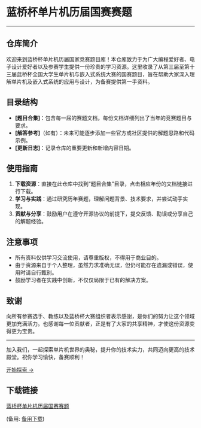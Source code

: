# 蓝桥杯单片机历届国赛赛题

---

## 仓库简介

欢迎来到蓝桥杯单片机历届国家竞赛题目库！本仓库致力于为广大编程爱好者、电子设计爱好者以及参赛学生提供一份珍贵的学习资源。这里收录了从第三届至第十三届蓝桥杯全国大学生单片机与嵌入式系统大赛的国赛题目，旨在帮助大家深入理解单片机及嵌入式系统的应用与设计，为备赛提供第一手资料。

## 目录结构

- **[题目合集]**：包含每一届的赛题文档，每份文档详细列出了当年的竞赛题目与要求。
- **[解答参考]**（如有）：未来可能逐步添加一些官方或社区提供的解题思路和代码示例。
- **[更新日志]**：记录仓库的重要更新和新增内容日期。

## 使用指南

1. **下载资源**：直接在此仓库中找到“题目合集”目录，点击相应年份的文档链接进行下载。
2. **学习与实践**：通过研究历年赛题，理解问题背景、技术要求，并尝试动手实现。
3. **贡献与分享**：鼓励用户在遵守开源协议的前提下，提交反馈、勘误或分享自己的解题经验。

## 注意事项

- 所有资料仅供学习交流使用，请尊重版权，不得用于商业目的。
- 由于资源来自于个人整理，虽然力求准确无误，但仍可能存在遗漏或错误，使用时请自行甄别。
- 鼓励学习者在实践中创新，不仅仅局限于已有的解决方案。

## 致谢

向所有参赛选手、教练以及蓝桥杯大赛组织者表示感谢，是你们的努力让这个领域更加充满活力。也感谢每一位贡献者，正是有了大家的共享精神，才使这份资源变得更为宝贵。

---

加入我们，一起探索单片机世界的奥秘，提升你的技术实力，共同迈向更高的技术殿堂。祝你学习愉快，备赛顺利！

[开始探索 →](./题目合集)

## 下载链接
[蓝桥杯单片机历届国赛赛题](https://pan.quark.cn/s/6f8b7ca8df5a) 

(备用: [备用下载](https://pan.baidu.com/s/1JHchKmzkCbCxClTYnxSAkQ?pwd=1234))
